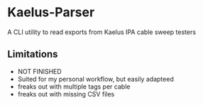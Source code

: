 # Kaelus-Parser

A CLI utility to read exports from Kaelus IPA cable sweep testers

## Limitations

- NOT FINISHED
- Suited for my personal workflow, but easily adapteed
- freaks out with multiple tags per cable
- freaks out with missing CSV files
